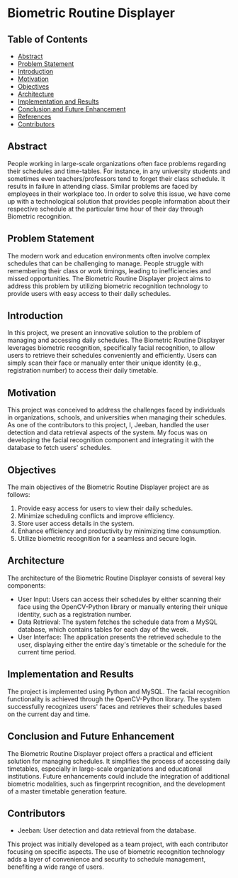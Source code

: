 # Biometric Routine Displayer

## Table of Contents

- [Abstract](#abstract)
- [Problem Statement](#problem-statement)
- [Introduction](#introduction)
- [Motivation](#motivation)
- [Objectives](#objectives)
- [Architecture](#architecture)
- [Implementation and Results](#implementation-and-results)
- [Conclusion and Future Enhancement](#conclusion-and-future-enhancement)
- [References](#references)
- [Contributors](#contributors)

## Abstract

People working in large-scale organizations often face problems regarding their schedules and time-tables. For instance, in any university students and sometimes even teachers/professors tend to forget their class schedule. It results in failure in attending class. Similar problems are faced by employees in their workplace too. In order to solve this issue, we have come up with a technological solution that provides people information about their respective schedule at the particular time hour of their day through Biometric recognition.

## Problem Statement

The modern work and education environments often involve complex schedules that can be challenging to manage. People struggle with remembering their class or work timings, leading to inefficiencies and missed opportunities. The Biometric Routine Displayer project aims to address this problem by utilizing biometric recognition technology to provide users with easy access to their daily schedules.

## Introduction

In this project, we present an innovative solution to the problem of managing and accessing daily schedules. The Biometric Routine Displayer leverages biometric recognition, specifically facial recognition, to allow users to retrieve their schedules conveniently and efficiently. Users can simply scan their face or manually enter their unique identity (e.g., registration number) to access their daily timetable.

## Motivation

This project was conceived to address the challenges faced by individuals in organizations, schools, and universities when managing their schedules. As one of the contributors to this project, I, Jeeban, handled the user detection and data retrieval aspects of the system. My focus was on developing the facial recognition component and integrating it with the database to fetch users' schedules.

## Objectives

The main objectives of the Biometric Routine Displayer project are as follows:

1. Provide easy access for users to view their daily schedules.
2. Minimize scheduling conflicts and improve efficiency.
3. Store user access details in the system.
4. Enhance efficiency and productivity by minimizing time consumption.
5. Utilize biometric recognition for a seamless and secure login.

## Architecture

The architecture of the Biometric Routine Displayer consists of several key components:

- User Input: Users can access their schedules by either scanning their face using the OpenCV-Python library or manually entering their unique identity, such as a registration number.
- Data Retrieval: The system fetches the schedule data from a MySQL database, which contains tables for each day of the week.
- User Interface: The application presents the retrieved schedule to the user, displaying either the entire day's timetable or the schedule for the current time period.

## Implementation and Results

The project is implemented using Python and MySQL. The facial recognition functionality is achieved through the OpenCV-Python library. The system successfully recognizes users' faces and retrieves their schedules based on the current day and time.

## Conclusion and Future Enhancement

The Biometric Routine Displayer project offers a practical and efficient solution for managing schedules. It simplifies the process of accessing daily timetables, especially in large-scale organizations and educational institutions. Future enhancements could include the integration of additional biometric modalities, such as fingerprint recognition, and the development of a master timetable generation feature.

## Contributors

- Jeeban: User detection and data retrieval from the database.

This project was initially developed as a team project, with each contributor focusing on specific aspects. The use of biometric recognition technology adds a layer of convenience and security to schedule management, benefiting a wide range of users.

